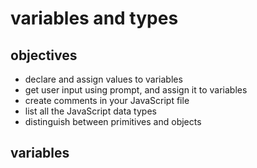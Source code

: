 # variables and types
## objectives
- declare and assign values to variables
- get user input using prompt, and assign it to variables
- create comments in your JavaScript file
- list all the JavaScript data types
- distinguish between primitives and objects
## variables